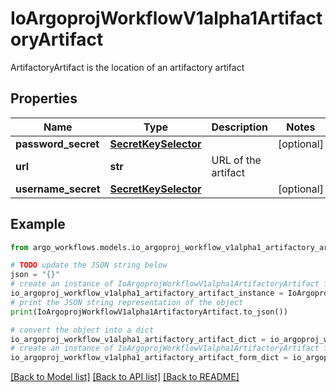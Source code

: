 # IoArgoprojWorkflowV1alpha1ArtifactoryArtifact

ArtifactoryArtifact is the location of an artifactory artifact

## Properties

Name | Type | Description | Notes
------------ | ------------- | ------------- | -------------
**password_secret** | [**SecretKeySelector**](SecretKeySelector.md) |  | [optional] 
**url** | **str** | URL of the artifact | 
**username_secret** | [**SecretKeySelector**](SecretKeySelector.md) |  | [optional] 

## Example

```python
from argo_workflows.models.io_argoproj_workflow_v1alpha1_artifactory_artifact import IoArgoprojWorkflowV1alpha1ArtifactoryArtifact

# TODO update the JSON string below
json = "{}"
# create an instance of IoArgoprojWorkflowV1alpha1ArtifactoryArtifact from a JSON string
io_argoproj_workflow_v1alpha1_artifactory_artifact_instance = IoArgoprojWorkflowV1alpha1ArtifactoryArtifact.from_json(json)
# print the JSON string representation of the object
print(IoArgoprojWorkflowV1alpha1ArtifactoryArtifact.to_json())

# convert the object into a dict
io_argoproj_workflow_v1alpha1_artifactory_artifact_dict = io_argoproj_workflow_v1alpha1_artifactory_artifact_instance.to_dict()
# create an instance of IoArgoprojWorkflowV1alpha1ArtifactoryArtifact from a dict
io_argoproj_workflow_v1alpha1_artifactory_artifact_form_dict = io_argoproj_workflow_v1alpha1_artifactory_artifact.from_dict(io_argoproj_workflow_v1alpha1_artifactory_artifact_dict)
```
[[Back to Model list]](../README.md#documentation-for-models) [[Back to API list]](../README.md#documentation-for-api-endpoints) [[Back to README]](../README.md)


